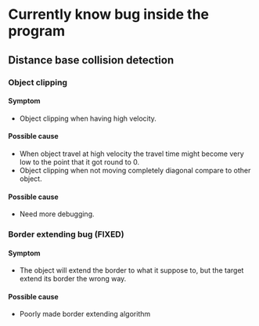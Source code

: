 # Currently know bug inside the program

## Distance base collision detection
### Object clipping
#### Symptom
- Object clipping when having high velocity.
#### Possible cause
- When object travel at high velocity the travel time might become very low to the point that it got round to 0.
- Object clipping when not moving completely diagonal compare to other object.
#### Possible cause
- Need more debugging.
### Border extending bug (FIXED)
#### Symptom
- The object will extend the border to what it suppose to, but the target extend its border the wrong way.
#### Possible cause
- Poorly made border extending algorithm